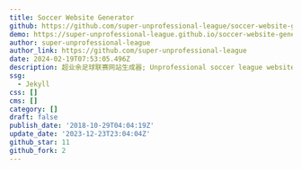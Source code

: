 ```yaml
---
title: Soccer Website Generator
github: https://github.com/super-unprofessional-league/soccer-website-generator
demo: https://super-unprofessional-league.github.io/soccer-website-generator/
author: super-unprofessional-league
author_link: https://github.com/super-unprofessional-league
date: 2024-02-19T07:53:05.496Z
description: 超业余足球联赛网站生成器; Unprofessional soccer league website generator
ssg:
  - Jekyll
css: []
cms: []
category: []
draft: false
publish_date: '2018-10-29T04:04:19Z'
update_date: '2023-12-23T23:04:04Z'
github_star: 11
github_fork: 2
---
```

